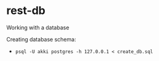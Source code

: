 # rest-db
Working with a database

Creating database schema:
- `psql -U akki postgres -h 127.0.0.1 < create_db.sql`